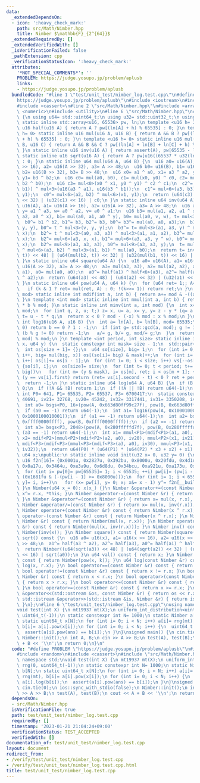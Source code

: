 ```yaml
---
data:
  _extendedDependsOn:
  - icon: ':heavy_check_mark:'
    path: src/Math/Nimber.hpp
    title: Nimber $\mathbb{F}_{2^{64}}$
  _extendedRequiredBy: []
  _extendedVerifiedWith: []
  _isVerificationFailed: false
  _pathExtension: cpp
  _verificationStatusIcon: ':heavy_check_mark:'
  attributes:
    '*NOT_SPECIAL_COMMENTS*': ''
    PROBLEM: https://judge.yosupo.jp/problem/aplusb
    links:
    - https://judge.yosupo.jp/problem/aplusb
  bundledCode: "#line 1 \"test/unit_test/nimber_log.test.cpp\"\n#define PROBLEM \"\
    https://judge.yosupo.jp/problem/aplusb\"\n#include <iostream>\n#include <random>\n\
    #include <cassert>\n#line 2 \"src/Math/Nimber.hpp\"\n#include <array>\n#include\
    \ <numeric>\n#include <utility>\n#line 6 \"src/Math/Nimber.hpp\"\nclass Nimber\
    \ {\n using u64= std::uint64_t;\n using u32= std::uint32_t;\n using u16= std::uint16_t;\n\
    \ static inline std::array<u16, 65536> pw, ln;\n template <u16 h= 3> static inline\
    \ u16 half(u16 A) { return A ? pw[(ln[A] + h) % 65535] : 0; }\n template <u16\
    \ h= 0> static inline u16 mul(u16 A, u16 B) { return A && B ? pw[(ln[A] + ln[B]\
    \ + h) % 65535] : 0; }\n template <u16 h= 0> static inline u16 mul(u16 A, u16\
    \ B, u16 C) { return A && B && C ? pw[(ln[A] + ln[B] + ln[C] + h) % 65535] : 0;\
    \ }\n static inline u16 inv(u16 A) { return assert(A), pw[65535 - ln[A]]; }\n\
    \ static inline u16 sqrt(u16 A) { return A ? pw[u16((65537 * u32(ln[A])) >> 1)]\
    \ : 0; }\n static inline u64 mul(u64 A, u64 B) {\n  u16 a0= u16(A), a1= u16(A\
    \ >> 16), a2= u16(A >> 32), a3= A >> 48;\n  u16 b0= u16(B), b1= u16(B >> 16),\
    \ b2= u16(B >> 32), b3= B >> 48;\n  u16 x0= a1 ^ a0, x1= a3 ^ a2, y0= b1 ^ b0,\
    \ y1= b3 ^ b2;\n  u16 c0= mul(a0, b0), c1= mul(x0, y0) ^ c0, c2= mul<0>(a2 ^ a0,\
    \ b2 ^ b0);\n  u16 c3= mul<0>(x0 ^ x1, y0 ^ y1) ^ c2 ^ c1;\n  c2^= (c0^= mul<3>(a1,\
    \ b1)) ^ mul<3>(u16(a3 ^ a1), u16(b3 ^ b1));\n  c1^= mul<6>(a3, b3) ^ mul<3>(x1,\
    \ y1);\n  c0^= mul<6>(a2, b2) ^ mul<6>(x1, y1);\n  return (u64(c3) << 48) | (u64(c2)\
    \ << 32) | (u32(c1) << 16) | c0;\n }\n static inline u64 inv(u64 A) {\n  u16 a0=\
    \ u16(A), a1= u16(A >> 16), a2= u16(A >> 32), a3= A >> 48;\n  u16 x= a2 ^ a3,\
    \ y= a1 ^ a3, w= a0 ^ a2, v= a0 ^ a1;\n  u16 b3= mul(a1, a2, a1 ^ x), b2= mul(a0,\
    \ a2, a0 ^ x), b1= mul(a0, a1, a0 ^ y), b0= mul(a0, v, w), t= mul<3>(w, x, x);\n\
    \  b0^= b1 ^ b2, b1^= b3, b2^= b3, b0^= b3^= mul(a0, a0, a3);\n  b1^= t ^ mul<3>(a1,\
    \ y, y), b0^= t ^ mul<3>(v, y, y);\n  b3^= t= mul<3>(a1, a3, y) ^ mul<3>(a2, x,\
    \ x);\n  b2^= t ^ mul<3>(a0, a3, a3) ^ mul<3>(a1, a1, a2), b3^= mul<6>(a3, a3,\
    \ x);\n  b2^= mul<6>(a3, x, x), b1^= mul<6>(a3, a3, y ^ w), b0^= mul<6>(y, x,\
    \ x);\n  b2^= mul<9>(a3, a3, a3), b0^= mul<9>(a3, a3, y);\n  t= mul<6>(x, b3)\
    \ ^ mul<6>(a3, b2) ^ mul<3>(a1, b1) ^ mul(a0, b0);\n  return t= inv(t), (u64(mul(b3,\
    \ t)) << 48) | (u64(mul(b2, t)) << 32) | (u32(mul(b1, t)) << 16) | mul(b0, t);\n\
    \ }\n static inline u64 square(u64 A) {\n  u16 a0= u16(A), a1= u16(A >> 16), a2=\
    \ u16(A >> 32), a3= A >> 48;\n  a3= mul(a3, a3), a2= mul(a2, a2), a1= mul(a1,\
    \ a1), a0= mul(a0, a0);\n  a0^= half(a1) ^ half<6>(a3), a2^= half(a3), a1^= half(a3\
    \ ^ a2);\n  return (u64(a3) << 48) | (u64(a2) << 32) | (u32(a1) << 16) | a0;\n\
    \ }\n static inline u64 pow(u64 A, u64 k) {\n  for (u64 ret= 1;; A= square(A))\n\
    \   if (k & 1 ? ret= mul(ret, A) : 0; !(k>>= 1)) return ret;\n }\n template <int\
    \ mod> static inline int mdif(int a, int b) { return a+= mod & -((a-= b) < 0);\
    \ }\n template <int mod> static inline int mmul(int a, int b) { return u64(a)\
    \ * b % mod; }\n static inline int minv(int a, int mod) {\n  int x= 1, y= 0, t=\
    \ mod;\n  for (int q, z, u; t;) z= x, u= a, x= y, y= z - y * (q= a / t), a= t,\
    \ t= u - t * q;\n  return x < 0 ? mod - (-x) % mod : x % mod;\n }\n static inline\
    \ int log16(u16 A, u16 B) {\n  int a= ln[A], b= ln[B], mod= 65535;\n  if (a ==\
    \ 0) return b == 0 ? 1 : -1;\n  if (int g= std::gcd(a, mod); g != 1) {\n   if\
    \ (b % g != 0) return -1;\n   a/= g, b/= g, mod/= g;\n  }\n  return u32(b) * minv(a,\
    \ mod) % mod;\n }\n template <int period, int size> static inline int bsgs(u64\
    \ x, u64 y) {\n  static constexpr int mask= size - 1;\n  std::pair<u64, int> vs[size];\n\
    \  int os[size + 1]= {};\n  u64 so[size], big= 1;\n  for (int i= 0; i < size;\
    \ i++, big= mul(big, x)) os[(so[i]= big) & mask]++;\n  for (int i= 1; i < size;\
    \ i++) os[i]+= os[i - 1];\n  for (int i= 0; i < size; i++) vs[--os[so[i] & mask]]=\
    \ {so[i], i};\n  os[size]= size;\n  for (int t= 0; t < period; t+= size, y= mul(y,\
    \ big))\n   for (int m= (y & mask), i= os[m], ret; i < os[m + 1]; ++i)\n    if\
    \ (y == vs[i].first) return (ret= vs[i].second - t) < 0 ? ret + period : ret;\n\
    \  return -1;\n }\n static inline u64 log(u64 A, u64 B) {\n  if (B == 1) return\
    \ 0;\n  if (!A && !B) return 1;\n  if (!A || !B) return u64(-1);\n  static constexpr\
    \ int P0= 641, P1= 65535, P2= 65537, P3= 6700417;\n  static constexpr int iv10=\
    \ 40691, iv21= 32768, iv20= 45242, iv32= 3317441, iv31= 3350208, iv30= 3883315;\n\
    \  int a0= bsgs<P0, 16>(pow(A, 0x663d80ff99c27f), pow(B, 0x663d80ff99c27f));\n\
    \  if (a0 == -1) return u64(-1);\n  int a1= log16(pow(A, 0x1000100010001), pow(B,\
    \ 0x1000100010001));\n  if (a1 == -1) return u64(-1);\n  int a2= bsgs<P2, 256>(pow(A,\
    \ 0xffff0000ffff), pow(B, 0xffff0000ffff));\n  if (a2 == -1) return u64(-1);\n\
    \  int a3= bsgs<P3, 2048>(pow(A, 0x280fffffd7f), pow(B, 0x280fffffd7f));\n  if\
    \ (a3 == -1) return u64(-1);\n  int x1= mmul<P1>(mdif<P1>(a1, a0), iv10);\n  int\
    \ x2= mdif<P2>(mmul<P2>(mdif<P2>(a2, a0), iv20), mmul<P2>(x1, iv21));\n  int x3=\
    \ mdif<P3>(mdif<P3>(mmul<P3>(mdif<P3>(a3, a0), iv30), mmul<P3>(x1, iv31)), mmul<P3>(x2,\
    \ iv32));\n  return u64(P0) * (u64(P1) * (u64(P2) * x3 + x2) + x1) + a0;\n }\n\
    \ u64 x;\npublic:\n static inline void init(u32 x= 0, u32 y= 0) {\n  constexpr\
    \ u16 f2n[16]= {0x0001u, 0x2827u, 0x392bu, 0x8000u, 0x20fdu, 0x4d1du, 0xde4au,\
    \ 0x0a17u, 0x3464u, 0xe3a9u, 0x6d8du, 0x34bcu, 0xa921u, 0xa173u, 0x0ebcu, 0x0e69u};\n\
    \  for (int i= pw[0]= pw[65535]= 1; i < 65535; ++i) pw[i]= (pw[i - 1] << 1) ^\
    \ (0x1681fu & (-(pw[i - 1] >= 0x8000u)));\n  for (int i= 1; i < 65535; ln[pw[i]=\
    \ y]= i, i++)\n   for (x= pw[i], y= 0; x; x&= x - 1) y^= f2n[__builtin_ctz(x)];\n\
    \ }\n Nimber(u64 x_= 0): x(x_) {}\n Nimber &operator+=(const Nimber &r) { return\
    \ x^= r.x, *this; }\n Nimber &operator-=(const Nimber &r) { return x^= r.x, *this;\
    \ }\n Nimber &operator*=(const Nimber &r) { return x= mul(x, r.x), *this; }\n\
    \ Nimber &operator/=(const Nimber &r) { return x= mul(x, inv(r.x)), *this; }\n\
    \ Nimber operator+(const Nimber &r) const { return Nimber(x ^ r.x); }\n Nimber\
    \ operator-(const Nimber &r) const { return Nimber(x ^ r.x); }\n Nimber operator*(const\
    \ Nimber &r) const { return Nimber(mul(x, r.x)); }\n Nimber operator/(const Nimber\
    \ &r) const { return Nimber(mul(x, inv(r.x))); }\n Nimber inv() const { return\
    \ Nimber(inv(x)); }\n Nimber square() const { return Nimber(square(x)); }\n Nimber\
    \ sqrt() const {\n  u16 a0= u16(x), a1= u16(x >> 16), a2= u16(x >> 32), a3= x\
    \ >> 48;\n  a1^= half(a3 ^ a2), a2^= half(a3), a0^= half(a1) ^ half<6>(a3);\n\
    \  return Nimber((u64(sqrt(a3)) << 48) | (u64(sqrt(a2)) << 32) | (u32(sqrt(a1))\
    \ << 16) | sqrt(a0));\n }\n u64 val() const { return x; }\n Nimber pow(u64 k)\
    \ const { return Nimber(pow(x, k)); }\n u64 log(const Nimber &r) const { return\
    \ log(x, r.x); }\n bool operator==(const Nimber &r) const { return x == r.x; }\n\
    \ bool operator!=(const Nimber &r) const { return x != r.x; }\n bool operator<(const\
    \ Nimber &r) const { return x < r.x; }\n bool operator>(const Nimber &r) const\
    \ { return x > r.x; }\n bool operator<=(const Nimber &r) const { return x <= r.x;\
    \ }\n bool operator>=(const Nimber &r) const { return x >= r.x; }\n friend std::ostream\
    \ &operator<<(std::ostream &os, const Nimber &r) { return os << r.x; }\n friend\
    \ std::istream &operator>>(std::istream &is, Nimber &r) { return is >> r.x, is;\
    \ }\n};\n#line 6 \"test/unit_test/nimber_log.test.cpp\"\nusing namespace std;\n\
    void test(int X) {\n mt19937 mt(X);\n uniform_int_distribution<uint64_t> rng(0,\
    \ uint64_t(-1));\n static constexpr int N= 1000;\n static Nimber a[N], b[N];\n\
    \ static uint64_t x[N];\n for (int i= 0; i < N; i++) a[i]= rng(mt), x[i]= rng(mt),\
    \ b[i]= a[i].pow(x[i]);\n for (int i= 0; i < N; i++) {\n  uint64_t ans= a[i].log(b[i]);\n\
    \  assert(a[i].pow(ans) == b[i]);\n }\n}\nsigned main() {\n cin.tie(0);\n ios::sync_with_stdio(false);\n\
    \ Nimber::init();\n int A, B;\n cin >> A >> B;\n test(A), test(B);\n cout << A\
    \ + B << '\\n';\n return 0;\n}\n"
  code: "#define PROBLEM \"https://judge.yosupo.jp/problem/aplusb\"\n#include <iostream>\n\
    #include <random>\n#include <cassert>\n#include \"src/Math/Nimber.hpp\"\nusing\
    \ namespace std;\nvoid test(int X) {\n mt19937 mt(X);\n uniform_int_distribution<uint64_t>\
    \ rng(0, uint64_t(-1));\n static constexpr int N= 1000;\n static Nimber a[N],\
    \ b[N];\n static uint64_t x[N];\n for (int i= 0; i < N; i++) a[i]= rng(mt), x[i]=\
    \ rng(mt), b[i]= a[i].pow(x[i]);\n for (int i= 0; i < N; i++) {\n  uint64_t ans=\
    \ a[i].log(b[i]);\n  assert(a[i].pow(ans) == b[i]);\n }\n}\nsigned main() {\n\
    \ cin.tie(0);\n ios::sync_with_stdio(false);\n Nimber::init();\n int A, B;\n cin\
    \ >> A >> B;\n test(A), test(B);\n cout << A + B << '\\n';\n return 0;\n}"
  dependsOn:
  - src/Math/Nimber.hpp
  isVerificationFile: true
  path: test/unit_test/nimber_log.test.cpp
  requiredBy: []
  timestamp: '2023-01-21 21:04:24+09:00'
  verificationStatus: TEST_ACCEPTED
  verifiedWith: []
documentation_of: test/unit_test/nimber_log.test.cpp
layout: document
redirect_from:
- /verify/test/unit_test/nimber_log.test.cpp
- /verify/test/unit_test/nimber_log.test.cpp.html
title: test/unit_test/nimber_log.test.cpp
---
```

